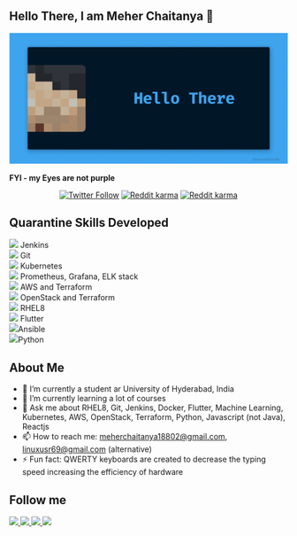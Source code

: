 ## Hello There, I am Meher Chaitanya 👋 
<p align="center">
  <img alt="Hello There" src="https://raw.githubusercontent.com/smc181002/smc181002/master/bluegif.gif"  />
</p>
<b>FYI - my Eyes are not purple</b>

<p align="center">
   <a href="https://twitter.com/MeherCh71238001"><img alt="Twitter Follow" src="https://img.shields.io/twitter/follow/MeherCh71238001?style=for-the-badge&color=09f&labelColor=black&logo=twitter&label=@MeherCh71238001"></a>
   <a href="https://www.reddit.com/user/smc181002"><img alt="Reddit karma" src="https://img.shields.io/reddit/user-karma/combined/smc181002?style=for-the-badge"></a>
   <a href="https://github.com/smc181002"><img alt="Reddit karma" src="https://img.shields.io/github/watchers/smc181002/smc181002?label=github%20watchers&style=for-the-badge"></a>
   </p>

## Quarantine Skills Developed

<img src="https://img.icons8.com/color/36/000000/jenkins.png"/> Jenkins <br> 
<img src="https://img.icons8.com/color/36/000000/git.png"/> Git <br>
<img src="https://img.icons8.com/color/36/000000/kubernetes.png"/> Kubernetes <br>
<img src="https://img.icons8.com/color/36/000000/performance-monitoring.png"/> Prometheus, Grafana, ELK stack <br>
<img src="https://img.icons8.com/color/36/000000/amazon-web-services.png"/> AWS and Terraform <br>
<img src="https://img.icons8.com/color/36/000000/openstack.png"/> OpenStack and Terraform<br>
<img src="https://img.icons8.com/windows/36/000000/redhat.png"/> RHEL8 <br>
<img src="https://img.icons8.com/color/36/000000/flutter.png"/> Flutter<br>
<img src="https://code.benco.io/icon-collection/logos/ansible.svg" width="32px" />Ansible<br>
<img src="https://img.icons8.com/color/36/000000/python.png"/>Python<br>

## About Me

- 🔭 I’m currently a student ar University of Hyderabad, India
- 🌱 I’m currently learning a lot of courses
- 💬 Ask me about RHEL8, Git, Jenkins, Docker, Flutter, Machine Learning, Kubernetes, AWS, OpenStack, Terraform, Python, Javascript (not Java), Reactjs
- 📫 How to reach me: meherchaitanya18802@gmail.com, linuxusr69@gmail.com (alternative)
- ⚡ Fun fact: QWERTY keyboards are created to decrease the typing speed increasing the efficiency of hardware 

## Follow me
<a href="https://twitter.com/MeherCh71238001">
  <img src="https://img.icons8.com/fluent/48/000000/twitter.png"/>
</a>
<a href="https://www.linkedin.com/in/meher-chaitanya-341567193/">
  <img src="https://img.icons8.com/color/48/000000/linkedin.png"/>
</a>
<a href="https://www.instagram.com/smc181002/">  
  <img src="https://img.icons8.com/fluent/48/000000/instagram-new.png"/>
</a>
<a href="https://www.reddit.com/user/smc181002/">  
  <img src="https://img.icons8.com/color/48/000000/reddit.png"/>
</a>

<!--
**smc181002/smc181002** is a ✨ _special_ ✨ repository because its `README.md` (this file) appears on your GitHub profile.

Here are some ideas to get you started:

- 🔭 I’m currently working on ...
- 🌱 I’m currently learning ...
- 👯 I’m looking to collaborate on ...
- 🤔 I’m looking for help with ...
- 💬 Ask me about ...
- 📫 How to reach me: ...
- 😄 Pronouns: ...
- ⚡ Fun fact: ...
-->
